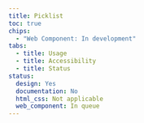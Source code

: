 ```yaml
---
title: Picklist
toc: true
chips:
  - "Web Component: In development"
tabs:
  - title: Usage
  - title: Accessibility
  - title: Status
status:
  design: Yes
  documentation: No
  html_css: Not applicable
  web_component: In queue
---
```

